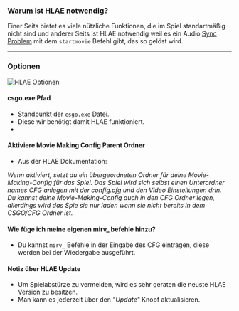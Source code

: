 ### Warum ist HLAE notwendig?

Einer Seits bietet es viele nützliche Funktionen, die im Spiel standartmäßig nicht sind und anderer Seits ist HLAE notwendig weil es ein Audio [Sync Problem](https://github.com/ValveSoftware/csgo-osx-linux/issues/1534) mit dem `startmovie` Befehl gibt, das so gelöst wird.

---

### Optionen

![HLAE Optionen](docs/movie/hlae-options.png)

#### csgo.exe Pfad

- Standpunkt der `csgo.exe` Datei.
- Diese wir benötigt damit HLAE funktioniert.
- 
#### Aktiviere Movie Making Config Parent Ordner

- Aus der HLAE Dokumentation:

<em>
Wenn aktiviert, setzt du ein übergeordneten Ordner für deine Movie-Making-Config für das Spiel. Das Spiel wird sich selbst einen Unterordner names CFG anlegen mit der config.cfg und den Video Einstellungen drin. Du kannst deine Movie-Making-Config auch in den CFG Ordner legen, allerdings wird das Spie sie nur laden wenn sie nicht bereits in dem CSGO/CFG Ordner ist.
</em>

#### Wie füge ich meine eigenen mirv_ befehle hinzu?

- Du kannst `mirv_` Befehle in der Eingabe des CFG eintragen, diese werden bei der Wiedergabe ausgeführt.

#### Notiz über HLAE Update

- Um Spielabstürze zu vermeiden, wird es sehr geraten die neuste HLAE Version zu besitzen.
- Man kann es jederzeit über den *"Update"* Knopf aktualisieren.
